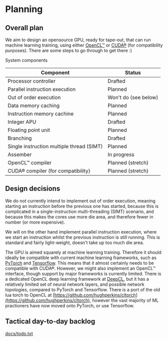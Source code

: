 # Planning

## Overall plan

We aim to design an opensource GPU, ready for tape-out, that can run machine learning training, using either [OpenCL™](https://www.khronos.org/opencl/) or [CUDA®](https://developer.nvidia.com/cuda-zone) (for compatibility purposes). There are some steps to go through to get there :)

System components

|Component                     |Status|
|------------------------------|------|
|Processor controller          |Drafted|
|Parallel instruction execution|Planned|
| Out of order execution       |Won't do (see below)|
| Data memory caching           |Planned|
| Instruction memory cachine   |Planned|
| Integer APU                  |Drafted|
| Floating point unit          |Planned|
| Branching                    |Drafted|
| Single instruction multiple thread (SIMT) |Planned|
|Assember                      |In progress|
| OpenCL™ compiler              |Planned (stretch)|
| CUDA® compiler (for compatibility} |Planned (stretch)|

## Design decisions

We do not currently intend to implement out of order execution, meaning starting an instruction before the previous one has started, because this is complicated in a single-instruction multi-threading (SIMT) scenario, and because this makes the cores use more die area, and therefore fewer in number (or more expensive).

We will on the other hand implement parallel instruction execution, where we start an instruction whilst the previous instruction is still running. This is standard and fairly light-weight, doesn't take up too much die area.

The GPU is aimed squarely at machine learning training. Therefore it should ideally be compatible with current machine learning frameworks, such as [PyTorch](https://pytorch.org) and [Tensorflow](https://www.tensorflow.org/). This means that it almost certainly needs to be compatible with CUDA®. However, we might also implement an OpenCL™ interface, though support by major frameworks is currently limited. There is a dedicated OpenCL deep learning framework at [DeepCL](https://github.com/hughperkins/DeepCL), but it has a relatively limited set of neural network layers, and possible network topologies, compared to PyTorch and Tensorflow. There is a port of the old lua torch to OpenCL at [https://github.com/hughperkins/cltorch](https://github.com/hughperkins/cltorch), however the vast majority of ML practioners have now moved onto PyTorch, or use Tensorflow.

## Tactical day-to-day backlog

[docs/todo.txt](docs/todo.txt)
